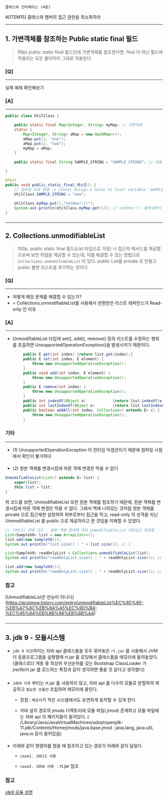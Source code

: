 `클래스와 인터페이스 (4장)`

#[ITEM15] 클래스와 멤버의 접근 권한을 최소화하라

----
## 1. 가변객체를 참조하는 Public static final 필드

> 99p) public static final 필드인데 가변객체를 참조한다면,
final 이 아닌 필드에 적용되는 모든 불이익이 그대로 적용된다


### [Q]
___
실제 예제 확인해보기

### [A]
___
``` java
public class UtilClass {

    public static final Map<Integer, String> myMap; // 가변객체
    static {
        Map<Integer, String> aMap = new HashMap<>();
        aMap.put(1, "one");
        aMap.put(2, "two");
        myMap = aMap;
    }
    
    public static final String SAMPLE_STRING = "SAMPLE_STRING"; // 대표적인 불변 객체 String

}
```
``` java
@Test
public void public_static_final_테스트() {
    // 컴파일 오류 발생 -> Cannot assign a value to final variable 'SAMPLE_STRING'
    UtilClass.SAMPLE_STRING = "new"; 
    
    UtilClass.myMap.put(1,"notOne!!!!");
    System.out.println(UtilClass.myMap.get(1)); // notOne!!!! 출력되면서 값 변경 가능 확인 
}

```
###

---


## 2. Collections.unmodifiableList

> 100p. public static final 필드(List 타입으로 가정) 나 접근자 메서드를 제공함으로써 보안 허점을 제공할 수 있는데, 이를 해결할 수 있는 방법으로 `Collections.unmodifiableList` 이 있다. public List를 private 로 만들고 public 불변 리스트를 추가하는 것이다.


### [Q] 
___
* 어떻게 해당 문제를 해결할 수 있는가? 
* = Collections.unmodifiableList를 사용해서 반환받은 리스트 레퍼런스가 Read-only 인 이유

### [A]
___
 * UnmodifiableList 타입에 set(), add(), remove() 등의 리스트를 수정하는 행위를 호출하면 UnsupportedOperationException()을 발생시키기 때문이다.
``` java
        public E get(int index) {return list.get(index);}
        public E set(int index, E element) {
            throw new UnsupportedOperationException();
        }
        public void add(int index, E element) {
            throw new UnsupportedOperationException();
        }
        public E remove(int index) {
            throw new UnsupportedOperationException();
        }
        public int indexOf(Object o)            {return list.indexOf(o);}
        public int lastIndexOf(Object o)        {return list.lastIndexOf(o);}
        public boolean addAll(int index, Collection<? extends E> c) {
            throw new UnsupportedOperationException();
        }
```  

### 기타
___
* (1) UnsupportedOperationException 이 런타임 익셉션이기 때문에 컴파일 시점에서 확인이 불가하다
####
* (2) 원본 객체를 변경시킴에 따른 객체 변경은 막을 수 없다
``` java
UnmodifiableList(List<? extends E> list) {
    super(list);
    this.list = list;
}
```

위 코드를 보면, UnmodifiableList 또한 원본 객체를 참조하기 때문에, 원본 객체를 변경시킴에 따른 객체 변경은 막을 수 없다.
그래서 책에 나와있는 것처럼 원본 객체를 private 으로 접근제한 설정하여 외부로부터 접근을 막고, 
read-only 의 성격을 지닌 UnmodifiableList 를 public 으로 제공하라고 한 것임을 이해할 수 있었다.

``` java
// 기타(2) 관련 코드 : 원본 객체 변경에 따라 unmodifiableList 리턴값도 변경됨
List<SampleVO> list = new ArrayList<>();
list.add(new SampleVO());
System.out.println("list.size() : " + list.size()); // 1

List<SampleVO> readOnlyList = Collections.unmodifiableList(list);
System.out.println("readOnlyList.size() : " + readOnlyList.size()); // 1

list.add(new SampleVO());
System.out.println("readOnlyList.size() : " + readOnlyList.size()); // 2
```
### 참고
[UnmodifiableList은 만능이 아니다] (https://ecsimsw.tistory.com/entry/unmodifiableList%EC%9D%80-%EB%A7%8C%EB%8A%A5%EC%9D%B4-%EC%95%84%EB%8B%88%EB%8B%A4)
###

----

## 3. jdk 9 - 모듈시스템


* `jdk 9 이전`까지는 자바 api 클래스들을 모두 묶어놓은 `rt.jar` 를 사용해서
JVM 이 응용프로그램을 실행할때 rt.jar 를 로딩해서 클래스들을 메모리에 올려놓았다.
(클래스로더 계층 중 최상위 우선순위를 갖는 Bootstrap ClassLoader  가
jre/lib/rt.jar 를 로드하는 특징과 같이 생각하면 좋을 것 같다고 생각했다)
###
* `Jdk9 이후` 부터는  rt.jar 를 사용하지 않고, 자바 api 를 다수의 모듈로 분할하여 제공하고 `필요한 모듈만` 조립하여 메모리에 올린다.
  * 장점 : `메모리`가 적은 시스템에서도 유연하게 동작할 수 있게 한다

  * 자바 설치 경로의 jmods 디렉토리에 모듈 파일(.jmod) 존재하고 모듈 파일에는 자바 api 의 패키지들이 들어있다. ( /Library/Java/JavaVirtualMachines/adoptopenjdk-11.jdk/Contents/Home/jmods/java.base.jmod
  : java.lang, java.util, java.io 등이 들어있음)

####
* 아래와 같이 명령어를 쳤을 때 참조하고 있는 경로가 아래와 같이 달랐다
  * `case1. Jdk11 사용`

  * `case2. Jdk8 사용 ` : rt.jar 참조


### 참고
[jdk9 모듈 설명](https://www.youtube.com/watch?v=cfs2wjfp5xE)